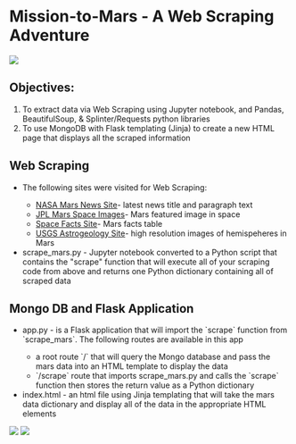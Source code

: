 # Mission-to-Mars - A Web Scraping Adventure
![](https://github.com/kfmatovic716/Webscraping-Mission-to-Mars/blob/main/images/mission_to_mars.png?raw=true)

## Objectives:
<ol>
    <li>To extract data via Web Scraping using Jupyter notebook, and Pandas, BeautifulSoup, & Splinter/Requests python libraries </li>
    <li>To use MongoDB with Flask templating (Jinja) to create a new HTML page that displays all the scraped information </li>
</ol>

## Web Scraping 
<ul>
    <li>The following sites were visited for Web Scraping:</li>
        <ul>
            <li><a href="https://mars.nasa.gov/news/">NASA Mars News Site</a>- latest news title and paragraph text</li>
            <li><a href="https://data-class-jpl-space.s3.amazonaws.com/JPL_Space/index.html">JPL Mars Space Images</a>- Mars featured image in space</li>
            <li><a href="https://space-facts.com/mars/">Space Facts Site</a>- Mars facts table</li>
            <li><a href="https://astrogeology.usgs.gov/search/results?q=hemisphere+enhanced&k1=target&v1=Mars">USGS Astrogeology Site</a>- high resolution images of hemispeheres in Mars</li>
        </ul>
    <li>scrape_mars.py - Jupyter notebook converted to a Python script that contains the "scrape" function that will execute all of your scraping code from above and returns one Python dictionary containing all of scraped data</li>
</ul>

## Mongo DB and Flask Application
<ul>
    <li>app.py - is a Flask application that will import the `scrape` function from `scrape_mars`. The following routes are available in this app</li>
        <ul>
            <li>a root route `/` that will query the Mongo database and pass the mars data into an HTML template to display the data</li>
            <li>`/scrape` route that imports scrape_mars.py and calls the `scrape` function then stores the return value as a Python dictionary</li>
        </ul>
    <li>index.html - an html file using Jinja templating that will take the mars data dictionary and display all of the data in the appropriate HTML elements</li>
</ul>

![](https://github.com/kfmatovic716/Webscraping-MongoDB-Mission-to-Mars/blob/main/images/final_app1.PNG?raw=true)
![](https://github.com/kfmatovic716/Webscraping-MongoDB-Mission-to-Mars/blob/main/images/final_app2.PNG?raw=true)
